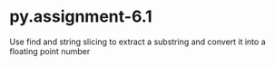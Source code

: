 # py.assignment-6.1
Use find and string slicing to extract a substring and convert it into a floating point number
